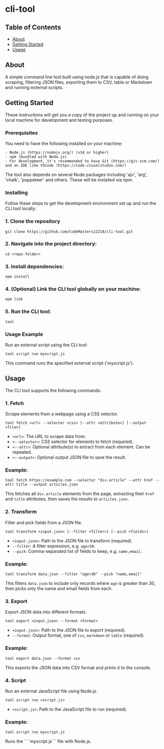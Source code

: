 # cli-tool

## Table of Contents
+ [About](#about)
+ [Getting Started](#getting_started)
+ [Usage](#usage)

## About <a name = "about"></a>
A simple command line tool built using node.js that is capable of doing scraping, filtering JSON files, exporting them to CSV, table or Markdown and running external scripts.

## Getting Started <a name = "getting_started"></a>
These instructions will get you a copy of the project up and running on your local machine for development and testing purposes.
### Prerequisites

You need to have the following installed on your machine:

```
- Node.js (https://nodejs.org/) (v14 or higher)
- npm (bundled with Node.js)
- For development, it's recommended to have Git (https://git-scm.com/) and an IDE like VSCode (https://code.visualstudio.com/)
```

The tool also depends on several Node packages including 'ajv', 'arg', 'chalk', 'puppeteer' and others. These will be installed via npm.

### Installing

Follow these steps to get the development environment set up and run the CLI tool locally:

### 1. Clone the repository

```
git clone https://github.com/CodeMasters12218/cli-tool.git
```

### 2. Navigate into the project directory:

```
cd <repo-folder>
```

### 3. Install dependencies:

```
npm install
```
### 4. (Optional) Link the CLI tool globally on your machine:

```
npm link
```

### 5. Run the CLI tool:

```
tool
```

### Usage Example

Run an external script using the CLI tool:

```
tool script run myscript.js
```

This command runs the specified external script ('myscript.js').

## Usage <a name = "usage"></a>

The CLI tool supports the following commands:

### 1. Fetch

Scrape elements from a webpage using a CSS selector.

```
tool fetch <url> --selector <css> [--attr <attribute>] [--output <file>]
```

- ```<url>```: The URL to scrape data from.
- ```<--selector>```: CSS selector for elements to fetch (required).
- ```<--attr>```: Optional attribute(s) to extract from each element. Can be repeated.
- ```<--output>```: Optional output JSON file to save the result.

### Example:

```
tool fetch https://example.com --selector "div.article" --attr href --attr title --output articles.json
```
This fetches all  ```div.article``` elements from the page, extracting their  ```href``` and  ```title``` attributes, then saves the results to ```articles.json```.

### 2. Transform

Filter and pick fields from a JSON file.

```
tool transform <input.json> [--filter <filter>] [--pick <fields>]
```

- ```<input.json>```: Path to the JSON file to transform (required).
- ```--filter```: A filter expression, e.g. ``` age>30 ```.
- ```--pick```: Comma-separated list of fields to keep, e.g. ```name,email```.

### Example:

```
tool transform data.json --filter "age>30" --pick "name,email"
```

This filters ```data.json``` to include only records where ```age``` is greater than 30, then picks only the name and email fields from each.

### 3. Export

Export JSON data into different formats.

```
tool export <input.json> --format <format>
```

- ```<input.json>```: Path to the JSON file to export (required).
- ```--format```: Output format, one of ```csv```, ```markdown``` or ```table``` (required).

### Example:

```
tool export data.json --format csv
```

This exports the JSON data into CSV format and prints it to the console.

### 4. Script

Run an external JavaScript file using Node.js.

```
tool script run <script.js>
```

- ```<script.js>```: Path to the JavaScript file to run (required).

### Example:

```
tool script run myscript.js
```

Runs the ````myscript.js``` file with Node.js.

